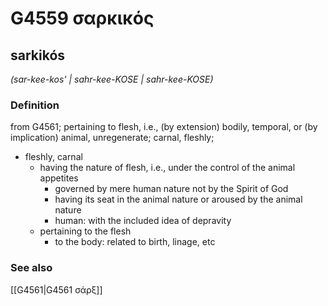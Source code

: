 # G4559 σαρκικός

## sarkikós

_(sar-kee-kos' | sahr-kee-KOSE | sahr-kee-KOSE)_

### Definition

from G4561; pertaining to flesh, i.e., (by extension) bodily, temporal, or (by implication) animal, unregenerate; carnal, fleshly; 

- fleshly, carnal
  - having the nature of flesh, i.e., under the control of the animal appetites
    - governed by mere human nature not by the Spirit of God
    - having its seat in the animal nature or aroused by the animal nature
    - human: with the included idea of depravity
  - pertaining to the flesh
    - to the body: related to birth, linage, etc

### See also

[[G4561|G4561 σάρξ]]
